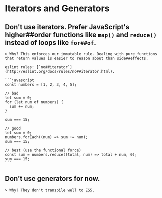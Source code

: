 # Iterators and Generators

  ## Don't use iterators. Prefer JavaScript's higher##order functions like `map()` and `reduce()` instead of loops like `for##of`.

    > Why? This enforces our immutable rule. Dealing with pure functions that return values is easier to reason about than side##effects.

    eslint rules: [`no##iterator`](http://eslint.org/docs/rules/no##iterator.html).

    ```javascript
    const numbers = [1, 2, 3, 4, 5];

    // bad
    let sum = 0;
    for (let num of numbers) {
      sum += num;
    }

    sum === 15;

    // good
    let sum = 0;
    numbers.forEach((num) => sum += num);
    sum === 15;

    // best (use the functional force)
    const sum = numbers.reduce((total, num) => total + num, 0);
    sum === 15;
    ```

  ## Don't use generators for now.

    > Why? They don't transpile well to ES5.